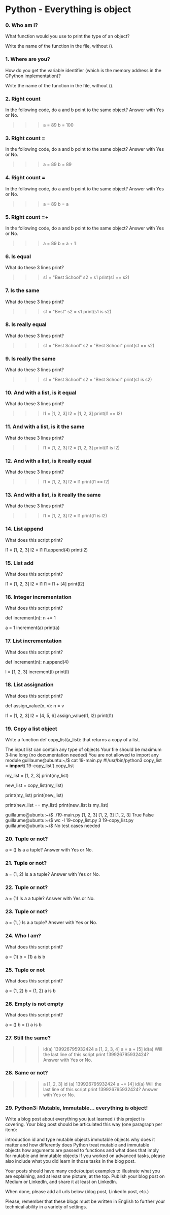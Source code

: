 # Python - Everything is object

### 0. Who am I?

What function would you use to print the type of an object?

Write the name of the function in the file, without ().

### 1. Where are you?

How do you get the variable identifier (which is the memory address in the CPython implementation)?

Write the name of the function in the file, without ().

### 2. Right count

In the following code, do a and b point to the same object? Answer with Yes or No.

>>> a = 89
>>> b = 100

### 3. Right count =

In the following code, do a and b point to the same object? Answer with Yes or No.

>>> a = 89
>>> b = 89

### 4. Right count =

In the following code, do a and b point to the same object? Answer with Yes or No.

>>> a = 89
>>> b = a

### 5. Right count =+

In the following code, do a and b point to the same object? Answer with Yes or No.

>>> a = 89
>>> b = a + 1

### 6. Is equal

What do these 3 lines print?

>>> s1 = "Best School"
>>> s2 = s1
>>> print(s1 == s2)

### 7. Is the same

What do these 3 lines print?

>>> s1 = "Best"
>>> s2 = s1
>>> print(s1 is s2)

### 8. Is really equal

What do these 3 lines print?

>>> s1 = "Best School"
>>> s2 = "Best School"
>>> print(s1 == s2)

### 9. Is really the same

What do these 3 lines print?

>>> s1 = "Best School"
>>> s2 = "Best School"
>>> print(s1 is s2)

### 10. And with a list, is it equal

What do these 3 lines print?

>>> l1 = [1, 2, 3]
>>> l2 = [1, 2, 3] 
>>> print(l1 == l2)

### 11. And with a list, is it the same

What do these 3 lines print?

>>> l1 = [1, 2, 3]
>>> l2 = [1, 2, 3] 
>>> print(l1 is l2)

### 12. And with a list, is it really equal

What do these 3 lines print?

>>> l1 = [1, 2, 3]
>>> l2 = l1
>>> print(l1 == l2)

### 13. And with a list, is it really the same

What do these 3 lines print?

>>> l1 = [1, 2, 3]
>>> l2 = l1
>>> print(l1 is l2)

### 14. List append

What does this script print?

l1 = [1, 2, 3]
l2 = l1
l1.append(4)
print(l2)

### 15. List add

What does this script print?

l1 = [1, 2, 3]
l2 = l1
l1 = l1 + [4]
print(l2)

### 16. Integer incrementation

What does this script print?

def increment(n):
    n += 1

a = 1
increment(a)
print(a)

### 17. List incrementation

What does this script print?

def increment(n):
    n.append(4)

l = [1, 2, 3]
increment(l)
print(l)

### 18. List assignation

What does this script print?

def assign_value(n, v):
    n = v

l1 = [1, 2, 3]
l2 = [4, 5, 6]
assign_value(l1, l2)
print(l1)

### 19. Copy a list object

Write a function def copy_list(a_list): that returns a copy of a list.

The input list can contain any type of objects
Your file should be maximum 3-line long (no documentation needed)
You are not allowed to import any module
guillaume@ubuntu:~/$ cat 19-main.py
#!/usr/bin/python3
copy_list = __import__('19-copy_list').copy_list

my_list = [1, 2, 3]
print(my_list)

new_list = copy_list(my_list)

print(my_list)
print(new_list)

print(new_list == my_list)
print(new_list is my_list)

guillaume@ubuntu:~/$ ./19-main.py
[1, 2, 3]
[1, 2, 3]
[1, 2, 3]
True
False
guillaume@ubuntu:~/$ wc -l 19-copy_list.py 
3 19-copy_list.py
guillaume@ubuntu:~/$ 
No test cases needed

### 20. Tuple or not?

a = ()
Is a a tuple? Answer with Yes or No.

### 21. Tuple or not?

a = (1, 2)
Is a a tuple? Answer with Yes or No.

### 22. Tuple or not?

a = (1)
Is a a tuple? Answer with Yes or No.

### 23. Tuple or not?

a = (1, )
Is a a tuple? Answer with Yes or No.

### 24. Who I am?

What does this script print?

a = (1)
b = (1)
a is b

### 25. Tuple or not

What does this script print?

a = (1, 2)
b = (1, 2)
a is b

### 26. Empty is not empty

What does this script print?

a = ()
b = ()
a is b

### 27. Still the same?

>>> id(a)
139926795932424
>>> a
[1, 2, 3, 4]
>>> a = a + [5]
>>> id(a)
Will the last line of this script print 139926795932424? Answer with Yes or No.

### 28. Same or not?

>>> a
[1, 2, 3]
>>> id (a)
139926795932424
>>> a += [4]
>>> id(a)
Will the last line of this script print 139926795932424? Answer with Yes or No.

### 29. Python3: Mutable, Immutable... everything is object!

Write a blog post about everything you just learned / this project is covering. Your blog post should be articulated this way (one paragraph per item):

introduction
id and type
mutable objects
immutable objects
why does it matter and how differently does Python treat mutable and immutable objects
how arguments are passed to functions and what does that imply for mutable and immutable objects
If you worked on advanced tasks, please also include what you did learn in those tasks in the blog post.

Your posts should have many code/output examples to illustrate what you are explaining, and at least one picture, at the top. Publish your blog post on Medium or LinkedIn, and share it at least on LinkedIn.

When done, please add all urls below (blog post, LinkedIn post, etc.)

Please, remember that these blogs must be written in English to further your technical ability in a variety of settings.